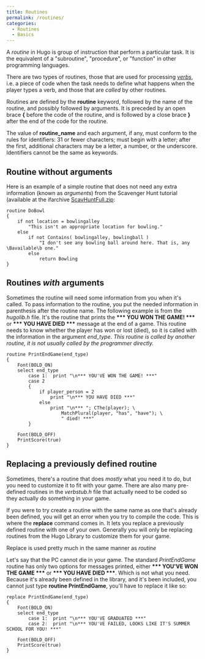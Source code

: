 ```yaml
---
title: Routines
permalink: /routines/
categories: 
  - Routines
  - Basics
---
```


A *routine* in Hugo is group of instruction that perform a particular
task. It is the equivalent of a "subroutine", "procedure", or "function"
in other programming languages.

There are two types of routines, those that are used for processing
*[verbs](/declarations/verb/)*, i.e. a piece of code when the task needs to
define what happens when the player types a verb, and those that are
*called* by other routines.

Routines are defined by the **routine** keyword, followed by the name of
the routine, and possibly followed by arguments. It is preceded by an
open brace **{** before the code of the routine, and is followed by a
close brace **}** after the end of the code for the routine.

The value of **routine_name** and each argument, if any, must conform
to the rules for identifiers: 31 or fewer characters; must begin with a
letter; after the first, additional characters may be a letter, a
number, or the underscore. Identifiers cannot be the same as keywords.

## Routine without arguments

Here is an example of a simple routine that does not need any extra
information (known as *arguments*) from the Scavenger Hunt tutorial
(available at the ifarchive
[ScavHuntFull.zip](http://ifarchive.org/if-archive/programming/hugo/examples/ScavHuntFull.zip):

    routine DoBowl
    {
        if not location = bowlingalley
            "This isn't an appropriate location for bowling."
        else
            if not Contains( bowlingalley, bowlingball )
                "I don't see any bowling ball around here. That is, any \Bavailable\b one."
            else
                return Bowling
    }

## Routines *with* arguments

Sometimes the routine will need some information from you when it's
called. To pass information to the routine, you put the needed
information in parenthesis after the routine name. The following example
is from the *hugolib.h* file. It's the routine that prints the **\*\*\*
YOU WON THE GAME! \*\*\*** or **\*\*\* YOU HAVE DIED \*\*\*** message at
the end of a game. This routine needs to know whether the player has won
or lost (died), so it is called with the information in the argument
*end_type*. *This routine is called by another routine, it is not
usually called by the programmer directly.*

    routine PrintEndGame(end_type)
    {
        Font(BOLD_ON)
        select end_type
            case 1:  print "\n*** YOU'VE WON THE GAME! ***"
            case 2
            {
                if player_person = 2
                    print "\n*** YOU HAVE DIED ***"
                else
                    print "\n*** "; CThe(player); \
                        MatchPlural(player, "has", "have"); \
                        " died! ***"
            }

        Font(BOLD_OFF)
        PrintScore(true)
    }

## Replacing a previously defined routine

Sometimes, there's a routine that does *mostly* what you need it to do,
but you need to customize it to fit with your game. There are also many
pre-defined routines in the *verbstub.h* file
that actually need to be coded so they actually do something in your
game.

If you were to try create a routine with the same name as one that's
already been defined, you will get an error when you try to compile the
code. This is where the **replace** command comes in. It lets you
replace a previously defined routine with one of your own. Generally you
will only be replacing routines from the Hugo Library to customize them
for your game.

Replace is used pretty much in the same manner as *routine*

Let's say that the PC cannot die in your game. The standard
*PrintEndGame* routine has only two options for messages printed, either
**\*\*\* YOU'VE WON THE GAME \*\*\*** or **\*\*\* YOU HAVE DIED
\*\*\***. Which is not what you need. Because it's already been defined
in the library, and it's been included, you cannot just type **routine
PrintEndGame**, you'll have to replace it like so:

    replace PrintEndGame(end_type)
    {
        Font(BOLD_ON)
        select end_type
            case 1:  print "\n*** YOU'VE GRADUATED ***"
            case 2:  print "\n*** YOU'VE FAILED, LOOKS LIKE IT'S SUMMER SCHOOL FOR YOU! ***"

        Font(BOLD_OFF)
        PrintScore(true)
    }
